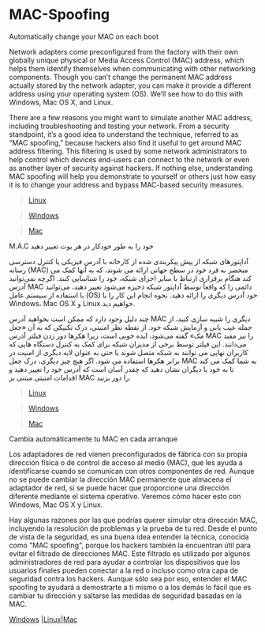 # MAC-Spoofing

Automatically change your MAC on each boot

Network adapters come preconfigured from the factory with their own globally unique physical or Media Access Control (MAC) address, which helps them identify themselves when communicating with other networking components. Though you can’t change the permanent MAC address actually stored by the network adapter, you can make it provide a different address using your operating system (OS). We’ll see how to do this with Windows, Mac OS X, and Linux.

There are a few reasons you might want to simulate another MAC address, including troubleshooting and testing your network. From a security standpoint, it’s a good idea to understand the technique, referred to as “MAC spoofing,” because hackers also find it useful to get around MAC address filtering. This filtering is used by some network administrators to help control which devices end-users can connect to the network or even as another layer of security against hackers. If nothing else, understanding MAC spoofing will help you demonstrate to yourself or others just how easy it is to change your address and bypass MAC-based security measures.


 > [Linux](https://github.com/SobrioRiot/MAC-Spoofing/blob/main/Linux_English.md) 

 > [Windows](https://github.com/SobrioRiot/MAC-Spoofing/blob/main/Windows_MAC_Address_Spoofing_English.md)

 > [Mac](https://github.com/SobrioRiot/MAC-Spoofing/blob/main/Mac_MAC_Spoofing.md)

M.A.C خود را به طور خودکار در هر بوت تغییر دهید

آداپتورهای شبکه از پیش پیکربندی شده از کارخانه با آدرس فیزیکی یا کنترل دسترسی رسانه (MAC) منحصر به فرد خود در سطح جهانی ارائه می شوند، که به آنها کمک می کند هنگام برقراری ارتباط با سایر اجزای شبکه، خود را شناسایی کنند. اگرچه نمی‌توانید آدرس MAC دائمی را که واقعاً توسط آداپتور شبکه ذخیره می‌شود تغییر دهید، می‌توانید با استفاده از سیستم عامل (OS) خود آدرس دیگری را ارائه دهید. نحوه انجام این کار را با Windows، Mac OS X و Linux خواهیم دید.

چند دلیل وجود دارد که ممکن است بخواهید آدرس MAC دیگری را شبیه سازی کنید، از جمله عیب یابی و آزمایش شبکه خود. از نقطه نظر امنیتی، درک تکنیکی که به آن «جعل مک» گفته می‌شود، ایده خوبی است، زیرا هکرها دور زدن فیلتر آدرس MAC را نیز مفید می‌دانند. این فیلتر توسط برخی از مدیران شبکه برای کمک به کنترل دستگاه هایی که کاربران نهایی می توانند به شبکه متصل شوند یا حتی به عنوان لایه دیگری از امنیت در برابر هکرها استفاده می شود. اگر هیچ چیز دیگری، درک جعل MAC به شما کمک می کند تا به خود یا دیگران نشان دهید که چقدر آسان است که آدرس خود را تغییر دهید و اقدامات امنیتی مبتنی بر MAC را دور بزنید.

 
 > [Linux](https://github.com/SobrioRiot/MAC-Spoofing/blob/main/Persian.md)

 > [Windows](https://github.com/SobrioRiot/MAC-Spoofing/blob/main/Windows_MAC_Address_Spoofing_Persian.md)

 > [Mac](https://github.com/SobrioRiot/MAC-Spoofing/blob/main/Mac_MAC_Spoofing_Persian.md)

Cambia automáticamente tu MAC en cada arranque

Los adaptadores de red vienen preconfigurados de fábrica con su propia dirección física o de control de acceso al medio (MAC), que les ayuda a identificarse cuando se comunican con otros componentes de red. Aunque no se puede cambiar la dirección MAC permanente que almacena el adaptador de red, sí se puede hacer que proporcione una dirección diferente mediante el sistema operativo. Veremos cómo hacer esto con Windows, Mac OS X y Linux.

Hay algunas razones por las que podrías querer simular otra dirección MAC, incluyendo la resolución de problemas y la prueba de tu red. Desde el punto de vista de la seguridad, es una buena idea entender la técnica, conocida como "MAC spoofing", porque los hackers también la encuentran útil para evitar el filtrado de direcciones MAC. Este filtrado es utilizado por algunos administradores de red para ayudar a controlar los dispositivos que los usuarios finales pueden conectar a la red o incluso como otra capa de seguridad contra los hackers. Aunque sólo sea por eso, entender el MAC spoofing te ayudará a demostrarte a ti mismo o a los demás lo fácil que es cambiar tu dirección y saltarse las medidas de seguridad basadas en la MAC.

 
[Windows](https://github.com/SobrioRiot/MAC-Spoofing/blob/main/Windows_MAC_Address_Espa%C3%B1ol.md) |[Linux](https://github.com/SobrioRiot/MAC-Spoofing/blob/main/Spanish.md)|[Mac](https://github.com/SobrioRiot/MAC-Spoofing/blob/main/Mac_MAC_Spoofing_Esp.md)
 


